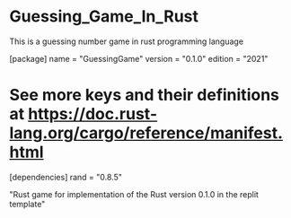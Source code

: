 # Guessing_Game_In_Rust
This is a guessing number game in rust programming language 


[package]
name = "GuessingGame"
version = "0.1.0"
edition = "2021"

# See more keys and their definitions at https://doc.rust-lang.org/cargo/reference/manifest.html

[dependencies]
rand = "0.8.5"

"Rust game for implementation of the Rust version 0.1.0 in the replit template"
